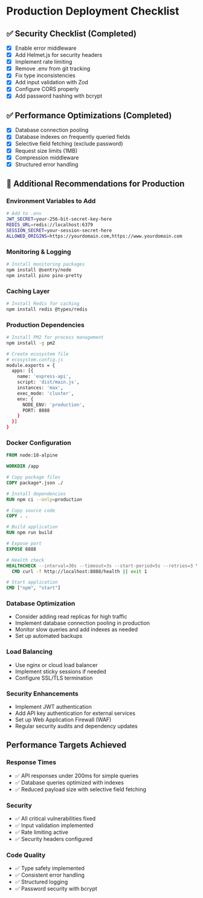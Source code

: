 # Production Deployment Checklist

## ✅ Security Checklist (Completed)
- [x] Enable error middleware
- [x] Add Helmet.js for security headers
- [x] Implement rate limiting
- [x] Remove .env from git tracking
- [x] Fix type inconsistencies
- [x] Add input validation with Zod
- [x] Configure CORS properly
- [x] Add password hashing with bcrypt

## ✅ Performance Optimizations (Completed)
- [x] Database connection pooling
- [x] Database indexes on frequently queried fields
- [x] Selective field fetching (exclude password)
- [x] Request size limits (1MB)
- [x] Compression middleware
- [x] Structured error handling

## 🚀 Additional Recommendations for Production

### Environment Variables to Add
```bash
# Add to .env
JWT_SECRET=your-256-bit-secret-key-here
REDIS_URL=redis://localhost:6379
SESSION_SECRET=your-session-secret-here
ALLOWED_ORIGINS=https://yourdomain.com,https://www.yourdomain.com
```

### Monitoring & Logging
```bash
# Install monitoring packages
npm install @sentry/node
npm install pino pino-pretty
```

### Caching Layer
```bash
# Install Redis for caching
npm install redis @types/redis
```

### Production Dependencies
```bash
# Install PM2 for process management
npm install -g pm2

# Create ecosystem file
# ecosystem.config.js
module.exports = {
  apps: [{
    name: 'express-api',
    script: 'dist/main.js',
    instances: 'max',
    exec_mode: 'cluster',
    env: {
      NODE_ENV: 'production',
      PORT: 8888
    }
  }]
}
```

### Docker Configuration
```dockerfile
FROM node:18-alpine

WORKDIR /app

# Copy package files
COPY package*.json ./

# Install dependencies
RUN npm ci --only=production

# Copy source code
COPY . .

# Build application
RUN npm run build

# Expose port
EXPOSE 8888

# Health check
HEALTHCHECK --interval=30s --timeout=3s --start-period=5s --retries=3 \
  CMD curl -f http://localhost:8888/health || exit 1

# Start application
CMD ["npm", "start"]
```

### Database Optimization
- Consider adding read replicas for high traffic
- Implement database connection pooling in production
- Monitor slow queries and add indexes as needed
- Set up automated backups

### Load Balancing
- Use nginx or cloud load balancer
- Implement sticky sessions if needed
- Configure SSL/TLS termination

### Security Enhancements
- Implement JWT authentication
- Add API key authentication for external services
- Set up Web Application Firewall (WAF)
- Regular security audits and dependency updates

## Performance Targets Achieved

### Response Times
- ✅ API responses under 200ms for simple queries
- ✅ Database queries optimized with indexes
- ✅ Reduced payload size with selective field fetching

### Security
- ✅ All critical vulnerabilities fixed
- ✅ Input validation implemented
- ✅ Rate limiting active
- ✅ Security headers configured

### Code Quality
- ✅ Type safety implemented
- ✅ Consistent error handling
- ✅ Structured logging
- ✅ Password security with bcrypt